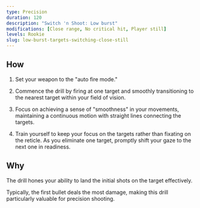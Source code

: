 ```yaml
---
type: Precision
duration: 120
description: "Switch 'n Shoot: Low burst"
modifications: [Close range, No critical hit, Player still]
levels: Rookie
slug: low-burst-targets-switching-close-still
---
```


## How

1. Set your weapon to the "auto fire mode."

2. Commence the drill by firing at one target and smoothly transitioning to the nearest target within your field of vision.

3. Focus on achieving a sense of "smoothness" in your movements, maintaining a continuous motion with straight lines connecting the targets.

4. Train yourself to keep your focus on the targets rather than fixating on the reticle. As you eliminate one target, promptly shift your gaze to the next one in readiness.

## Why

The drill hones your ability to land the initial shots on the target effectively.

Typically, the first bullet deals the most damage, making this drill particularly valuable for precision shooting.
